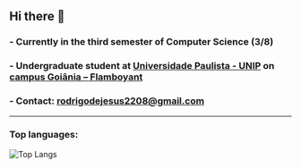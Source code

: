 ## Hi there 👋
###  - Currently in the third semester of Computer Science (3/8)
###  - Undergraduate student at [Universidade Paulista - UNIP](https://www.unip.br/) on [campus Goiânia – Flamboyant](https://www.unip.br/universidade/localidades/go/goiania/unip---goiania)
###  - Contact: rodrigodejesus2208@gmail.com
---
### Top languages:

![Top Langs](https://github-readme-stats.vercel.app/api/top-langs?username=Rodrigaumm&show_icons=true&bg_color=90,ffcaa6,f86594&title_color=000&text_color=000)
